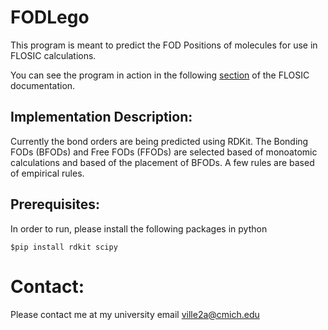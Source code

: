 # FODLego
This program is meant to predict the FOD Positions of molecules for use in 
FLOSIC calculations.

You can see the program in action in the following [section](https://nerffan1.github.io/FLOSICDOC/Reference/Generation.html) of the FLOSIC documentation.

## Implementation Description:
Currently the bond orders are being predicted using RDKit. The Bonding FODs 
(BFODs) and Free FODs (FFODs) are selected based of monoatomic calculations and based of the placement of BFODs. A few rules are based of empirical 
rules.

## Prerequisites:
In order to run, please install the following packages in python 

```
$pip install rdkit scipy
```

# Contact:
Please contact me at my university email ville2a@cmich.edu
